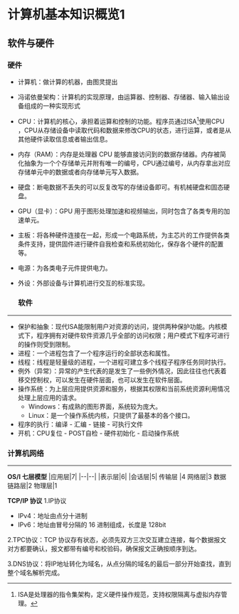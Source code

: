 # 计算机基本知识概览1

## 软件与硬件
 ### 硬件
- 计算机：做计算的机器，由图灵提出

- 冯诺依曼架构：计算机的实现原理，由运算器、控制器、存储器、输入输出设备组成的一种实现形式

- CPU：计算机的核心，承担着运算和控制的功能。程序员通过ISA[^ISA]使用CPU ，CPU从存储设备中读取代码和数据来修改CPU的状态，进行运算，或者是从其他硬件读取信息或者输出信息。
- 内存（RAM）：内存是处理器 CPU 能够直接访问到的数据存储器。内存被简化抽象为一个个存储单元并附有唯一的编号，CPU通过编号，从内存拿出对应存储单元中的数据或者向存储单元写入数据。
- 硬盘：断电数据不丢失的可以反复改写的存储设备即可。有机械硬盘和固态硬盘。
- GPU（显卡）：GPU 用于图形处理加速和视频输出，同时包含了各类专用的加速单元。
- 主板：将各种硬件连接在一起，形成一个电路系统，为主芯片的工作提供各类条件支持，提供固件进行硬件自我检查和系统初始化，保存各个硬件的配置等。
- 电源：为各类电子元件提供电力。
- 外设：外部设备与计算机进行交互的标准实现。
   ### 软件
- ---

- 保护和抽象：现代ISA能限制用户对资源的访问，提供两种保护功能。内核模式下，程序拥有对硬件软件资源几乎全部的访问权限；用户模式下程序可进行的操作则受到限制。
- 进程：一个进程包含了一个程序运行的全部状态和属性。
- 线程：线程是轻量级的进程，一个进程可建立多个线程子程序任务同时执行。
- 例外（异常）：异常的产生代表的是发生了一些例外情况，因此往往也代表着移交控制权，可以发生在硬件层面，也可以发生在软件层面。
- 操作系统：为上层应用提供资源和服务，根据其权限和当前系统资源利用情况处理上层应用的请求。
  - Windows：有成熟的图形界面，系统较为庞大。
  - Linux：是一个操作系统内核，只提供了最基本的各个接口。
- 程序的执行：编译 - 汇编 - 链接 - 可执行文件 
- 开机：CPU复位 - POST自检 - 硬件初始化 - 启动操作系统
### 计算机网络
---
**OS/I 七层模型**
|应用层|7|
|--|--|
|表示层|6|
|会话层|5|
传输层 |4
网络层|3
数据链路层|2
物理层|1

**TCP/IP 协议**
1.IP协议
  - IPv4：地址由点分十进制
 - IPv6：地址由冒号分隔的 16 进制组成，长度是 128bit
  
2.TPC协议：TCP 协议存有状态，必须先双方三次交互建立连接，每个数据报文对方都要确认，报文都带有编号和校验码，确保报文正确按顺序到达。

3.DNS协议：将IP地址转化为域名，从点分隔的域名的最后一部分开始查找，直到整个域名解析完成。




[^ISA]:ISA是处理器的指令集架构，定义硬件操作规范，支持权限隔离与虚拟内存管理。
 